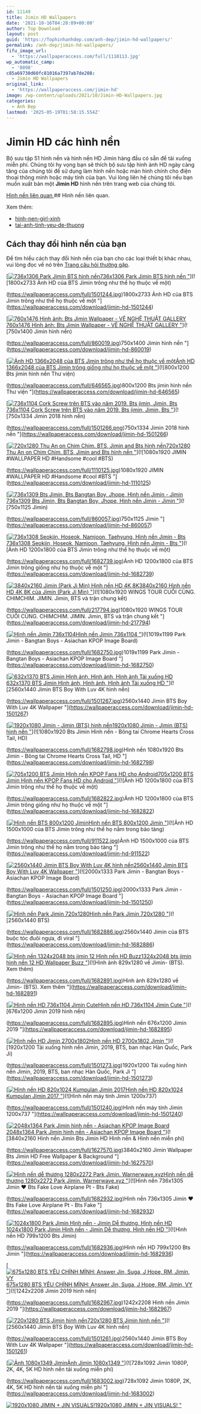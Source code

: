 ```yaml
---
id: 11149
title: Jimin HD Wallpapers
date: '2021-10-16T04:28:09+00:00'
author: Top Download
layout: post
guid: 'https://Tophinhanhdep.com/anh-dep/jimin-hd-wallpapers/'
permalink: /anh-dep/jimin-hd-wallpapers/
fifu_image_url:
  - 'https://wallpaperaccess.com/full/1110113.jpg'
wp_automatic_camp:
  - '8098'
c85a69730d60fc81016a7397ab7de208:
  - Jimin HD Wallpapers
original_link:
  - 'https://wallpaperaccess.com/jimin-hd'
image: /wp-content/uploads/2021/10/Jimin-HD-Wallpapers.jpg
categories:
  - Ảnh Đẹp
lastmod: '2025-05-19T01:58:15.554Z'
---
```

# Jimin HD các hình nền

Bộ sưu tập 51 hình nền và hình nền HD Jimin hàng đầu có sẵn để tải xuống miễn phí. Chúng tôi hy vọng bạn sẽ thích bộ sưu tập hình ảnh HD ngày càng tăng của chúng tôi để sử dụng làm hình nền hoặc màn hình chính cho điện thoại thông minh hoặc máy tính của bạn. Vui lòng liên hệ chúng tôi nếu bạn muốn xuất bản một **Jimin HD** hình nền trên trang web của chúng tôi.

[Hình nền liên quan ](#related) ## Hình nền liên quan.

   
 Xem thêm:

   
- [hinh-nen-girl-xinh](https://tophinhanhdep.com/gai-xinh/hinh-nen-girl-xinh/)
- [tai-anh-tinh-yeu-de-thuong](https://tophinhanhdep.com/anh-tinh-yeu/tai-anh-tinh-yeu-de-thuong/)

## Cách thay đổi hình nền của bạn

Để tìm hiểu cách thay đổi hình nền của bạn cho các loại thiết bị khác nhau, vui lòng đọc về nó trên [Trang câu hỏi thường gặp](https://tophinhanhdep.com/faq/).

  
[[![736x1306 Park Jimin BTS hình nền](https://wallpaperaccess.com/full/1110113.jpg)736x1306 Park Jimin BTS hình nền "](https://wallpaperaccess.com/download/jimin-hd-1110113)](![1800x2733 Ảnh HD của BTS Jimin trông như thể họ thuộc về một)

(https://wallpaperaccess.com/full/1501244.jpg)1800x2733 Ảnh HD của BTS Jimin trông như thể họ thuộc về một "](https://wallpaperaccess.com/download/jimin-hd-1501244)

[[![760x1476 Hình ảnh: Bts Jimin Wallpaper - VẼ NGHỆ THUẬT GALLERY](https://wallpaperaccess.com/full/217770.jpg)760x1476 Hình ảnh: Bts Jimin Wallpaper - VẼ NGHỆ THUẬT GALLERY "](https://wallpaperaccess.com/download/jimin-hd-217770)](![750x1400 Jimin hình nền)

(https://wallpaperaccess.com/full/860019.jpg)750x1400 Jimin hình nền "](https://wallpaperaccess.com/download/jimin-hd-860019)

[[![Ảnh HD 1366x2048 của BTS Jimin trông như thể họ thuộc về một](https://wallpaperaccess.com/full/911501.jpg)Ảnh HD 1366x2048 của BTS Jimin trông giống như họ thuộc về một "](https://wallpaperaccess.com/download/jimin-hd-911501)](![800x1200 Bts jimin hình nền Thư viện)

(https://wallpaperaccess.com/full/646565.jpg)800x1200 Bts jimin hình nền Thư viện "](https://wallpaperaccess.com/download/jimin-hd-646565)

[[![736x1104 Cork Screw trên BTS vào năm 2019. Bts jimin, Jimin, Bts](https://wallpaperaccess.com/full/1682730.jpg)736x1104 Cork Screw trên BTS vào năm 2019. Bts jimin, Jimin, Bts "](https://wallpaperaccess.com/download/jimin-hd-1682730)](![750x1334 Jimin 2018 hình nền)

(https://wallpaperaccess.com/full/1501266.png)750x1334 Jimin 2018 hình nền "](https://wallpaperaccess.com/download/jimin-hd-1501266)

[[![720x1280 Thu An on Chim Chim.  BTS, Jimin and Bts hình nền](https://wallpaperaccess.com/full/217729.jpg)720x1280 Thu An on Chim Chim. BTS, Jimin and Bts hình nền "](https://wallpaperaccess.com/download/jimin-hd-217729)](![1080x1920 JIMIN #WALLPAPER HD #Handsome #cool #BTS)

(https://wallpaperaccess.com/full/1110125.jpg)1080x1920 JIMIN #WALLPAPER HD #Handsome #cool #BTS "](https://wallpaperaccess.com/download/jimin-hd-1110125)

[[![736x1309 Bts Jimin, Bts Bangtan Boy, Jhope, Hình nền Jimin - Jimin](https://wallpaperaccess.com/full/1501247.jpg)736x1309 Bts Jimin, Bts Bangtan Boy, Jhope, Hình nền Jimin - Jimin "](https://wallpaperaccess.com/download/jimin-hd-1501247)](![750x1125 Jimin)

(https://wallpaperaccess.com/full/860057.jpg)750x1125 Jimin "](https://wallpaperaccess.com/download/jimin-hd-860057)

[[![736x1308 Seokjin, Hoseok, Namjoon, Taehyung, Hình nền Jimin - Bts](https://wallpaperaccess.com/full/1185760.jpg)736x1308 Seokjin, Hoseok, Namjoon, Taehyung, Hình nền Jimin - Bts "](https://wallpaperaccess.com/download/jimin-hd-1185760)](![Ảnh HD 1200x1800 của BTS Jimin trông như thể họ thuộc về một)

(https://wallpaperaccess.com/full/1682739.jpg)Ảnh HD 1200x1800 của BTS Jimin trông giống như họ thuộc về một "](https://wallpaperaccess.com/download/jimin-hd-1682739)

[[![3840x2160 Jimin (Park Ji Min) Hình nền HD 4K 8K](https://wallpaperaccess.com/full/1337941.jpg)3840x2160 Hình nền HD 4K 8K của Jimin (Park Ji Min) "](https://wallpaperaccess.com/download/jimin-hd-1337941)](![1080x1920 WINGS TOUR CUỐI CÙNG.  CHIMCHIM.  JIMIN.  Jimin, BTS và trận chung kết)

(https://wallpaperaccess.com/full/217794.jpg)1080x1920 WINGS TOUR CUỐI CÙNG. CHIMCHIM. JIMIN. Jimin, BTS và trận chung kết "](https://wallpaperaccess.com/download/jimin-hd-217794)

[[![Hình nền Jimin 736x1104](https://wallpaperaccess.com/full/1682747.jpg)Hình nền Jimin 736x1104 "](https://wallpaperaccess.com/download/jimin-hd-1682747)](![1019x1199 Park Jimin - Bangtan Boys - Asiachan KPOP Image Board)

(https://wallpaperaccess.com/full/1682750.jpg)1019x1199 Park Jimin - Bangtan Boys - Asiachan KPOP Image Board "](https://wallpaperaccess.com/download/jimin-hd-1682750)

[[![632x1370 BTS Jimin Hình ảnh, Hình ảnh, Hình ảnh Tải xuống HD](https://wallpaperaccess.com/full/1682783.jpg)632x1370 BTS Jimin Hình ảnh, Hình ảnh, Hình ảnh Tải xuống HD "](https://wallpaperaccess.com/download/jimin-hd-1682783)](![2560x1440 Jimin BTS Boy With Luv 4K hình nền)

(https://wallpaperaccess.com/full/1501267.jpg)2560x1440 Jimin BTS Boy With Luv 4K Wallpaper "](https://wallpaperaccess.com/download/jimin-hd-1501267)

[[![1920x1080 Jimin - Jimin (BTS) hình nền](https://wallpaperaccess.com/full/646601.jpg)1920x1080 Jimin - Jimin (BTS) hình nền "](https://wallpaperaccess.com/download/jimin-hd-646601)](![1080x1920 Bts Jimin Hình nền - Bông tai Chrome Hearts Cross Tail, HD)

(https://wallpaperaccess.com/full/1682798.jpg)Hình nền 1080x1920 Bts Jimin - Bông tai Chrome Hearts Cross Tail, HD "](https://wallpaperaccess.com/download/jimin-hd-1682798)

[[![705x1200 BTS Jimin Hình nền KPOP Fans HD cho Android](https://wallpaperaccess.com/full/1682805.jpg)705x1200 BTS Jimin Hình nền KPOP Fans HD cho Android "](https://wallpaperaccess.com/download/jimin-hd-1682805)](![Ảnh HD 1200x1800 của BTS Jimin trông như thể họ thuộc về một)

(https://wallpaperaccess.com/full/1682822.jpg)Ảnh HD 1200x1800 của BTS Jimin trông giống như họ thuộc về một "](https://wallpaperaccess.com/download/jimin-hd-1682822)

[[![Hình nền BTS 800x1200 Jimin](https://wallpaperaccess.com/full/1501318.jpg)Hình nền BTS 800x1200 Jimin "](https://wallpaperaccess.com/download/jimin-hd-1501318)](![Ảnh HD 1500x1000 của BTS Jimin trông như thể họ nằm trong bảo tàng)

(https://wallpaperaccess.com/full/911522.jpg)Ảnh HD 1500x1000 của BTS Jimin trông như thể họ nằm trong bảo tàng "](https://wallpaperaccess.com/download/jimin-hd-911522)

[[![2560x1440 Jimin BTS Boy With Luv 4K hình nền](https://wallpaperaccess.com/full/1682838.jpg)2560x1440 Jimin BTS Boy With Luv 4K Wallpaper "](https://wallpaperaccess.com/download/jimin-hd-1682838)](![2000x1333 Park Jimin - Bangtan Boys - Asiachan KPOP Image Board)

(https://wallpaperaccess.com/full/1501250.jpg)2000x1333 Park Jimin - Bangtan Boys - Asiachan KPOP Image Board "](https://wallpaperaccess.com/download/jimin-hd-1501250)

[[![Hình nền Park Jimin 720x1280](https://wallpaperaccess.com/full/1501303.png)Hình nền Park Jimin 720x1280 "](https://wallpaperaccess.com/download/jimin-hd-1501303)](![2560x1440 BTS)

(https://wallpaperaccess.com/full/1682886.jpg)2560x1440 Jimin của BTS buộc tóc đuôi ngựa, đi viral "](https://wallpaperaccess.com/download/jimin-hd-1682886)

[[![Hình nền 1324x2048 bts jimin 12 Hình nền HD Buzz](https://wallpaperaccess.com/full/1682888.jpg)1324x2048 bts jimin hình nền 12 HD Wallpaper Buzz "](https://wallpaperaccess.com/download/jimin-hd-1682888)](![Hình ảnh 829x1280 về Jimin- (BTS).  Xem thêm)

(https://wallpaperaccess.com/full/1682891.jpg)Hình ảnh 829x1280 về Jimin- (BTS). Xem thêm "](https://wallpaperaccess.com/download/jimin-hd-1682891)

[[![Hình nền HD 736x1104 Jimin Cute](https://wallpaperaccess.com/full/1682700.jpg)Hình nền HD 736x1104 Jimin Cute "](https://wallpaperaccess.com/download/jimin-hd-1682700)](![676x1200 Jimin 2019 hình nền)

(https://wallpaperaccess.com/full/1682895.jpg)Hình nền 676x1200 Jimin 2019 "](https://wallpaperaccess.com/download/jimin-hd-1682895)

[[![Hình nền HD Jimin 2700x1802](https://wallpaperaccess.com/full/1682898.jpg)Hình nền HD 2700x1802 Jimin "](https://wallpaperaccess.com/download/jimin-hd-1682898)](![1920x1200 Tải xuống hình nền Jimin, 2019, BTS, ban nhạc Hàn Quốc, Park Ji)

(https://wallpaperaccess.com/full/1501273.jpg)1920x1200 Tải xuống hình nền Jimin, 2019, BTS, ban nhạc Hàn Quốc, Park Ji "](https://wallpaperaccess.com/download/jimin-hd-1501273)

[[![Hình nền HD 820x1024 Kumpulan Jimin 2017](https://wallpaperaccess.com/full/1682904.jpg)Hình nền HD 820x1024 Kumpulan Jimin 2017 "](https://wallpaperaccess.com/download/jimin-hd-1682904)](![Hình nền máy tính Jimin 1200x737)

(https://wallpaperaccess.com/full/1501240.jpg)Hình nền máy tính Jimin 1200x737 "](https://wallpaperaccess.com/download/jimin-hd-1501240)

[[![2048x1364 Park Jimin hình nền - Asiachan KPOP Image Board](https://wallpaperaccess.com/full/457357.jpg)2048x1364 Park Jimin hình nền - Asiachan KPOP Image Board "](https://wallpaperaccess.com/download/jimin-hd-457357)](![3840x2160 Hình nền Jimin Bts Jimin HD Hình nền & Hình nền miễn phí)

(https://wallpaperaccess.com/full/1627570.jpg)3840x2160 Jimin Wallpaper Bts Jimin HD Free Wallpaper &amp; Background "](https://wallpaperaccess.com/download/jimin-hd-1627570)

[[![Hình nền dễ thương 1280x2272 Park Jimin.  Warnerwave.xyz](https://wallpaperaccess.com/full/1682916.jpg)Hình nền dễ thương 1280x2272 Park Jimin. Warnerwave.xyz "](https://wallpaperaccess.com/download/jimin-hd-1682916)](![Hình nền 736x1305 Jimin ♥ Bts Fake Love Airplane Pt - Bts Fake)

(https://wallpaperaccess.com/full/1682932.jpg)Hình nền 736x1305 Jimin ♥ Bts Fake Love Airplane Pt - Bts Fake "](https://wallpaperaccess.com/download/jimin-hd-1682932)

[[![1024x1800 Park Jimin Hình nền - Jimin Dễ thương, Hình nền HD](https://wallpaperaccess.com/full/1501311.jpg)1024x1800 Park Jimin Hình nền - Jimin Dễ thương, Hình nền HD "](https://wallpaperaccess.com/download/jimin-hd-1501311)](![Hình nền HD 799x1200 Bts Jimin)

(https://wallpaperaccess.com/full/1682936.jpg)Hình nền HD 799x1200 Bts Jimin "](https://wallpaperaccess.com/download/jimin-hd-1682936)

[[![675x1280 BTS YÊU CHÍNH MÌNH: Answer Jin, Suga, J Hope, RM, Jimin, VY](https://wallpaperaccess.com/full/1682947.jpg)675x1280 BTS YÊU CHÍNH MÌNH: Answer Jin, Suga, J Hope, RM, Jimin, VY "](https://wallpaperaccess.com/download/jimin-hd-1682947)](![1242x2208 Jimin 2019 hình nền)

(https://wallpaperaccess.com/full/1682967.jpg)1242x2208 Hình nền Jimin 2019 "](https://wallpaperaccess.com/download/jimin-hd-1682967)

[[![720x1280 BTS Jimin hình nền](https://wallpaperaccess.com/full/1682740.jpg)720x1280 BTS Jimin hình nền "](https://wallpaperaccess.com/download/jimin-hd-1682740)](![2560x1440 Jimin BTS Boy With Luv 4K hình nền)

(https://wallpaperaccess.com/full/1501261.jpg)2560x1440 Jimin BTS Boy With Luv 4K Wallpaper "](https://wallpaperaccess.com/download/jimin-hd-1501261)

[[![Ảnh 1080x1349 Jimin](https://wallpaperaccess.com/full/1682973.jpg)Ảnh Jimin 1080x1349 "](https://wallpaperaccess.com/download/jimin-hd-1682973)](![728x1092 Jimin 1080P, 2K, 4K, 5K HD hình nền tải xuống miễn phí)

(https://wallpaperaccess.com/full/1683002.jpg)728x1092 Jimin 1080P, 2K, 4K, 5K HD hình nền tải xuống miễn phí "](https://wallpaperaccess.com/download/jimin-hd-1683002)

[![1920x1080 JIMIN + JIN VISUALS!](https://wallpaperaccess.com/full/1683006.jpg)1920x1080 JIMIN + JIN VISUALS! "](https://wallpaperaccess.com/download/jimin-hd-1683006)
